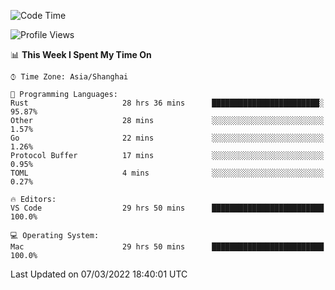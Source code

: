 <!--START_SECTION:waka-->
![Code Time](http://img.shields.io/badge/Code%20Time-1%2C067%20hrs%2037%20mins-blue)

![Profile Views](http://img.shields.io/badge/Profile%20Views-11-blue)

📊 **This Week I Spent My Time On** 

```text
⌚︎ Time Zone: Asia/Shanghai

💬 Programming Languages: 
Rust                     28 hrs 36 mins      ████████████████████████░   95.87% 
Other                    28 mins             ░░░░░░░░░░░░░░░░░░░░░░░░░   1.57% 
Go                       22 mins             ░░░░░░░░░░░░░░░░░░░░░░░░░   1.26% 
Protocol Buffer          17 mins             ░░░░░░░░░░░░░░░░░░░░░░░░░   0.95% 
TOML                     4 mins              ░░░░░░░░░░░░░░░░░░░░░░░░░   0.27%

🔥 Editors: 
VS Code                  29 hrs 50 mins      █████████████████████████   100.0%

💻 Operating System: 
Mac                      29 hrs 50 mins      █████████████████████████   100.0%

```


 Last Updated on 07/03/2022 18:40:01 UTC
<!--END_SECTION:waka-->
